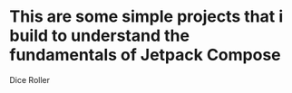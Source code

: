 <h1>This are some simple projects that i build to understand the fundamentals of Jetpack Compose </h1>


Dice Roller
